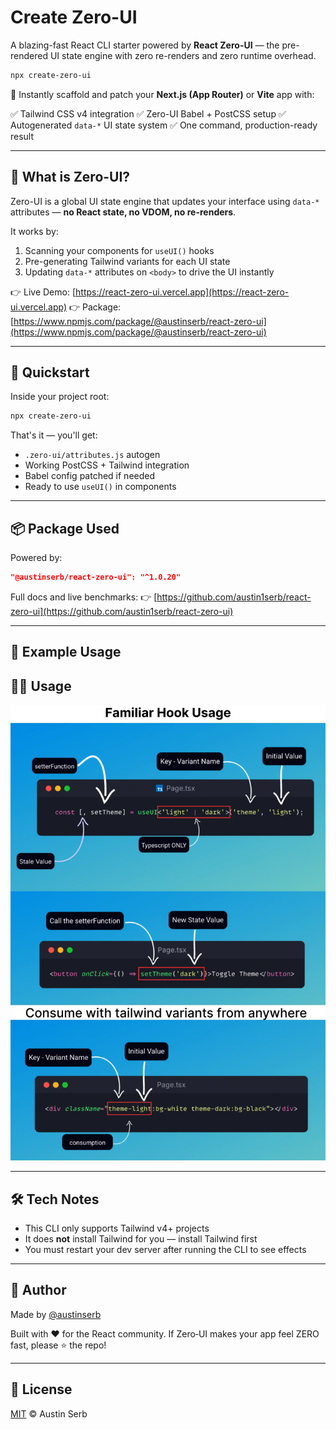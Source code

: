 # Create Zero-UI

A blazing-fast React CLI starter powered by **React Zero-UI** — the pre-rendered UI state engine with zero re-renders and zero runtime overhead.

```bash
npx create-zero-ui
```

🏁 Instantly scaffold and patch your **Next.js (App Router)** or **Vite** app with:

✅ Tailwind CSS v4 integration
✅ Zero-UI Babel + PostCSS setup
✅ Autogenerated `data-*` UI state system
✅ One command, production-ready result

---

## 🧠 What is Zero-UI?

Zero-UI is a global UI state engine that updates your interface using `data-*` attributes — **no React state, no VDOM, no re-renders**.

It works by:

1. Scanning your components for `useUI()` hooks
2. Pre-generating Tailwind variants for each UI state
3. Updating `data-*` attributes on `<body>` to drive the UI instantly

👉 Live Demo: [https://react-zero-ui.vercel.app](https://react-zero-ui.vercel.app)
👉 Package: [https://www.npmjs.com/package/@austinserb/react-zero-ui](https://www.npmjs.com/package/@austinserb/react-zero-ui)

---

## 🚀 Quickstart

Inside your project root:

```bash
npx create-zero-ui
```

That's it — you'll get:

* `.zero-ui/attributes.js` autogen
* Working PostCSS + Tailwind integration
* Babel config patched if needed
* Ready to use `useUI()` in components

---

## 📦 Package Used

Powered by:

```json
"@austinserb/react-zero-ui": "^1.0.20"
```

Full docs and live benchmarks:
👉 [https://github.com/austin1serb/react-zero-ui](https://github.com/austin1serb/react-zero-ui)

---

## 🧬 Example Usage


## 🏄‍♂️ Usage

![react zero ui usage explained](docs/assets/useui-explained.webp)


---

## 🛠 Tech Notes

* This CLI only supports Tailwind v4+ projects
* It does **not** install Tailwind for you — install Tailwind first
* You must restart your dev server after running the CLI to see effects

---

## 🙌 Author

Made by [@austinserb](https://github.com/austin1serb)

Built with ❤️ for the React community. If Zero‑UI makes your app feel ZERO fast, please ⭐️ the repo!

---

## 📜 License

[MIT](LICENSE) © Austin Serb
